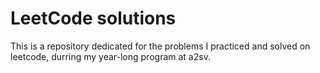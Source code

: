 # LeetCode solutions

This is a repository dedicated for the problems I practiced and solved on leetcode, durring my year-long program at a2sv.

